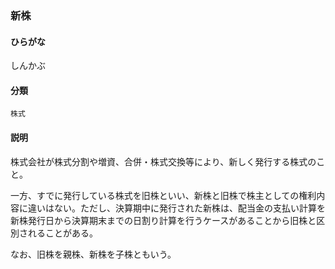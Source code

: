 <div style="display:none;">

## [あ行](securities-terms?id=あ行)
## [か行](securities-terms?id=か行)
## [さ行](securities-terms?id=さ行)

</div>

### 新株

#### ひらがな

しんかぶ

#### 分類

`株式`

#### 説明

株式会社が株式分割や増資、合併・株式交換等により、新しく発行する株式のこと。
一方、すでに発行している株式を旧株といい、新株と旧株で株主としての権利内容に違いはない。ただし、決算期中に発行された新株は、配当金の支払い計算を新株発行日から決算期末までの日割り計算を行うケースがあることから旧株と区別されることがある。
なお、旧株を親株、新株を子株ともいう。

<div style="display:none;">

## [た行](securities-terms?id=た行)
## [な行](securities-terms?id=な行)
## [は行](securities-terms?id=は行)
## [ま行](securities-terms?id=ま行)
## [や行](securities-terms?id=や行)
## [ら行](securities-terms?id=ら行)
## [わ行](securities-terms?id=わ行)
## [英数字・記号](securities-terms?id=英数字・記号)

</div>

